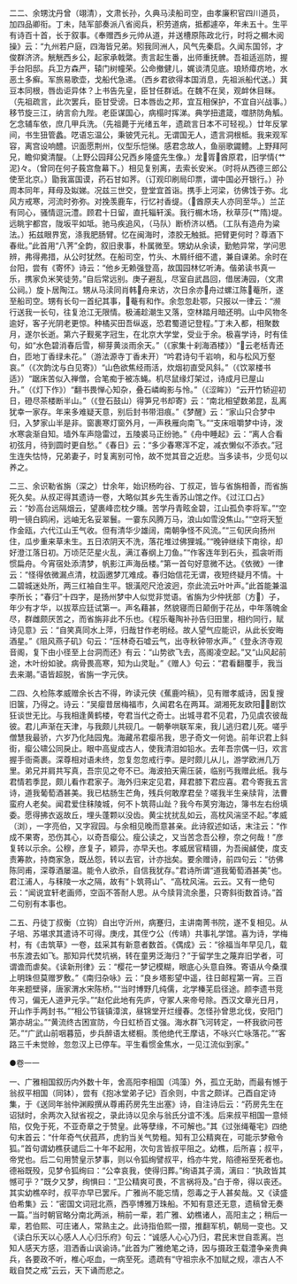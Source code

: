 <!-- { "loadSidebar": true } -->
二二、余甥沈丹曾（翊清），文肃长孙，久典马渎船司空，由孝廉积官四川道员，加四品卿衔。丁未，陆军部奏派八省阅兵，积劳道病，抵都遽卒，年未五十。生平有诗百十首，长于叙事。《奉赠西乡元帅从道，并送槽原陈政北行，时将之榍木阅操》云：“九州若户庭，四海皆兄弟。矧我同洲人，风气先秦启。久闻东国邻，才俊群济济。觥觥西乡公，起家承戟綮。责言起生番，出师重抚髀。吾祖适巡防，握手台阳邸。兵卫方森严，辕门树幢荣。公命撤健儿，娓谈清见底。琅矫瘴疠地，水恶土多癣。军旅易歌壶，戈船代急递。（西乡君欲得本国消息，先祖派船代送。）萁豆本同根，唇齿讵异体？上书告先皇，臣甘任群诋。在魏不在吴，观衅休目眯。（先祖疏言，此次罢兵，臣甘受谤。日本唇齿之邦，宜互相保护，不宜自兴战事。）移节旋三江，纳言俞九陛。老臣谋国心，病榻时挥涕。典学扭遣箴，噬脐防角觚。乞念辅车依，庶几甲兵洗。（先祖薨于光绪五年，遗疏言日本不可轻视。）廿年反掌间，书生狃管蠡。呓语忘温公，秉铍凭元礼。无谓国无人，遗言洞根柢。我来观军容，离宫设响醴。识面愿荆州，仪型乐恺悌。感君念故人，鱼丽歌鼹鳢。上野拜阿兄，瞻仰奠清醍。（上野公园拜公兄西乡隆盛先生像。）龙胥酋原君，旧学情{艹泥}々。（曾同在何子莪宫詹幕下。）相见复别离，去索长安米。（时将从西德三郎公使至北京。）勖我富国谟，药石甘如荠。（订观印刷局印票，谓中国必开银行。）孙周本同年，拜母及姒娣。况兹三世交，登堂宜首诣。携手上河梁，彷佛饯于弥。北风方戒寒，河流时弥弥。对挽羡鹿车，行忆衬香缇。（酋原夫人亦同至华。）兰芷有同心，骚情逗沅澧。顾君十日留，直托辎轩溪。我行榍木场，秋草莎{艹隋}堤。远眺宇都宫，陇坂平如坻。驰马疾追风，（马队）断桥济以栖。（工队有造舟为粱法。）拓兹眼界宽，涤我肥肠臂。忆在闽海时，漆胶无触抵。把臂更何时？尊酒下春纰。”此首用“八荠”全韵，叙旧隶事，朴属微至。甥幼从余读，勤勉异常，学问思辨，弗得弗措，从公时犹然。在船司空，竹头、木屑纤细不遣，兼自课弟。余时在台阳，尝有《寄怀》诗云：“他乡无赖强登高，故国园林忆听涛。偕弟读书真一乐，携家负米笑徒劳。”自后常远别。庚子避乱，尽室自武昌回，借居涛园，（文肃公祠。）旋卜居陶江。甥从马渎同肖韩舟来访，次日余亦舟过螺江陈菴所，遂至船司空。甥有长句一首纪其事，菴有和作。余忽忽赴鄂，只报以一律云：“濒行送我一长句，往复沧江无限情。极浦趁潮生又落，空林踏月暗还明。山中风物冬逾好，客子光阴老更惊。种橘买田吾纵返，恐君蜀道记登程。”丁未入都，相聚数月，遂尔长逝。第六子觐冕字冠生，在北京大学堂，受业于余。极喜学诗，时有佳句，如“水色碧消春后雪，柳芽黄淡雨余天。”（《家集十刹海酒楼》）“云老栝青还白，匝地丁香绿未花。”（游法源寺丁香未开）“吟君诗句千岩响，和与松风万壑哀。”（《次韵沈与白见寄》）“山色欲焦经雨活，炊烟初直受风斜。”（《饮翠楼书适》）“踞床苦似入禅僧，合笔痴于被冻蝇。机尽鼠缘灯架过，诗成月已屋山升。”（《灯下作》）“翻书畏惮心知杂，叠石嶙峋影与怜。”（《涩眸》）“云开竹轿迎初日，磴尽茶楼断半山。”（《登石鼓山）得笋兄书却寄》云：“南北相望数弟昆，乱离犹幸一家存。年来多难疑天意，别后封书带泪痕。”《梦醒》云：“家山只合梦中归，入梦家山半是非。窗裹寒灯窗外月，一声秩雁向南飞。”“支床咀嚼梦中诗，泼水寒衾渐自知。墙外车声隐雷过，五陵裘马正纷驰。”《舟中睡起》云：“离人合看初弦月，待到圆时更自愁。”《春日》云：“多少春寒浑不定，减衣懒似不添衣。”冠生连失怙恃，兄弟妻子，时复离别可怜，故不觉其音之近悲。当多读书，少觅句以养之。

二三、余识勒省旃（深之）廿余年，始识杨昀谷、丁叔疋，皆与省旃相善，而省旃死久矣。从叔疋得其遗诗一卷，大略似其乡先生香苏山馆之作。《过江口占》云：“妙高台远隔烟云，望裹峰峦枕夕曛。苦学丹青眩金碧，江山孤负李将军。”“空明一镜白鸥闲，远岫无名妥翠鬟。一霎东风腾万马，浪山如雪没焦山。”“空将天堑作金瓯，六代江山王气收。但有清华少雄阔，南朝争怪不风流。”“三旬厌向扬州住，瓜步重来草未生。五日浓阴天不洗，落花堆过佛狸城。”“晚钟继续下南徐，却好澄江落日初。万顷茫茫星火乱，满江春纲上刀鱼。”“作客连年到石头，孤衾听雨惯扁舟。今宵宿处添清梦，帆影江声海岳楼。”第一首句好意微不达。《依微》一律云：“怪得依微漏点清，枕函邀梦兀难成。春归始信花无谓，夜短终疑月不情。十二碧城迷处所，两三红袖自生平。银潢咫尺沧波迥，奈此流云叶叶声。”此首能兼温李所长；“春归”十四字，是扬州梦中人似觉非觉语。省旃为少仲抚部（方）子，年少有才华，以拔萃应廷试第一。声名藉甚，然貌寝而日颠倒于花丛，中年落魄金尽，群雌颇厌苦之，而省旃非此不乐也。《程乐菴陶补孙告归田里，相约同行，赋诗见意》云：“自笑真同水上萍，归哉甘作老明经。故人望气应能识，从此长安晦酒星。”《阻风燕子矶》句云：“压林奇石嘘云气，出寺秋钟带水声。”《登永济寺观音阁，复下由小径至上台洞而还》有云：“山势欲飞去，高阁凌空起。”又“山风起前途，木叶纷如驶。病骨畏高寒，知为山灵耻。”《赠人》句云：“君看翻覆手，我当去来潮。”语皆超脱，省旃一字元侠。

二四、久检陈孝威赠余长古不得，昨读元侠《蕉鹿吟稿》，见有赠孝威诗，因复搜旧箧，乃得之。诗云：“吴瘿昔居梅福市，久闻君名在两耳。湖湘死友欧阳，剧饮狂谈世无比。与我相逢黄鹤楼，夸君当代之奇士。出城寻君不见君，乃见虞农彼哉彼。君儿声渐在天津，与我颇儿共砚几。一朝拳哄联军来，我儿逃归君儿死。嗟乎僧慧我最骄，六岁乃化陆园鬼。海藏吊君瘿吊我，思子奇文一何诡。前年识君上斜街，瘿公啸公同戾止。眼中高叟成古人，使我清泪如铅水。去年吾宗偶一归，欢言握手衙斋裹。深尊相对语未终，忽复忽忽戒行李。是时颇儿从儿，游学欧洲几万里。弟兄并肩共写真，吾宗见之夸不已。海波拍天需压装，临别丐我赠此纸。我与君情若季昆，颇儿看作君家子。海外归来定见君，拜君膝下君应喜。君今寄我五言诗，道我葡萄酒甚美。我已枯肠生芒角，残兵何敢摩君垒？嗟我半生亲牍背，法曹蛮府人老矣。闻君爱住秣陵城，何不卜筑蒋山趾？我今布荚穷海边，簿书左右纷填委。愿得拂衣返故丘，埋头蓬颗以没齿。黄尘扰扰乱如云，高枕风湍坚不起。”孝威（浏），一字亮伯，又字寂园。与余相见晚而意甚亲。此诗叙述如话，末注云：“作成不果寄，恐伤其心，以奇吾瘿公。瘦公读之，又当苦念吾公穆，奈之何哉！”彦复转以示余。公穆，彦复子，颖异，亦早夭也。孝威居官精镊，为吾闽鹾使，度支责筹款，持商家急，既丛怨，转以去官，计亦拙矣。要余赠诗，前四句云：“彷佛陈同甫，深尊酒屡温。能令人欲杀，自信我犹存。”君诗所谓“道我葡萄酒甚美”也。君江浦人，与秣陵一水之隔，故有“卜筑蒋山”、“高枕风湍。云云。又有一绝句云：“闻说宜轩老画师，空函不答耐人思。从今牍背流余墨，只寄斜街数首诗。”首二句别有本事也。

二五、丹徒丁叔衡（立钩）自出守沂州，病蹇归，主讲南菁书院，遂不复相见。从子培、苏堪求其遣诗不可得。庚戌，其侄ウ公（传靖）共事礼学馆。喜为诗，学梅村，有《击筑草》一卷，兹采其有新意者数首。《偶成》云：“徐福当年早见几，载书东渡去如飞。那知异代焚坑祸，转在童男泛海归？”于留学生之蔑弃旧学者，可谓谵而虐矣。《读新刑律》云：“樱花一梦记模糊，眼底心头意自殊。寄语从今桑濮上明珠但莫赠罗敷。”《南归杂咏》云：“良乡塔影望中遥，往日邮程第一宵。三百年来题壁驿，唐家渭水宋陈桥。”“当时博野几纯儒，北学榛芜启径途。颜李遗书竞传习，偏无人道尹元孚。”“赵佗此地有先庐，守冢人来帝号除。西汉文章光日月，开山作手两封书。”“相公节钹镇漳滨，昼锦堂开烂缦春。怎怪孙曾思北伐，安阳门第亦胡尘。”“黄流终古困宣防，今日虹桥百丈强。海水群飞河转定，一杯我欲问苍茫。”“广武山前咽暮笳，步兵醉语太槎橱。羡他绝代王摩诘，不咏兴亡咏落花。”“客路三千未觉赊，忽忽汉上已停车。平生看惯金焦水，一见江流似到家。”

●卷一一

一、广雅相国叙历内外数十年，舍高阳李相国（鸿藻）外，孤立无助，而最有憾于翁叔平相国（同钵），尝有《抱冰堂弟子记》百余则，中言之颇详。己酉自定诗集，于《送同年翁仲渊殿撰从尊甫药房先生出塞》诗，自注诗后云：“药房先生在诏狱时，余两次入狱省视之，录此诗以见余与翁氏分谊不浅。后来叔平相国一意倾陷，仅免于死，不亚奇章之于赞皇。此等孽缘，不可解也。”其《过张绳菴宅》四绝句末首云：“什年奇气伏菰芦，虎豹当关气势粗。知有卫公精爽在，可能示梦儆令狐。”首句谓幼樵获谴后二十年不起用，次句言皆叔平阻之。幼樵，后所喜；叔平，帝党也。后二句用赞皇示梦事，则以令狐绚譬叔平，绉亦牛党，陷德裕至死者也。德裕既殁，见梦令狐绚曰：“公幸哀我，使得归葬。”绚语其子滴，漓曰：“执政皆其憾可乎？”既夕又梦，绚惧曰：“卫公精爽可畏，不言祸将及。”白于帝，得以丧还。其实幼樵卒时，叔平亦早已罢斥。广雅尚不能忘情，怨毒之于人甚矣哉。又《读盛伯希集》云：“密国文词冠北燕，西亭博雅万珠船。不知有意还无意，遗稿曾无奏一篇。”当时朝官略分南北两派，稍前一辈，若广雅、幼樵诸人，高阳主之；稍后一辈，若伯熙、可庄诸人，常熟主之。此诗指伯熙一摺，推翻军机，朝局一变也。又《读白乐天以心感人人心归乐府》句云：“诚感人心心乃归，君民末世自乖离。岂知人感天方感，泪洒香山讽谕诗。”此首为广雅绝笔之诗，因与摄政王载澧争亲贵典兵，各要政不听，椎心呕血，一病至死。遗疏有“守祖宗永不加赋之规，凛古人不戢自焚之戒”云云，天下诵而悲之。

